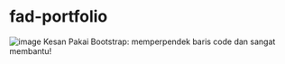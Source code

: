 # fad-portfolio

![image](https://github.com/muhfadtz/fad.portfolio.github.io/assets/113976833/ca6b86fc-63da-4180-85a3-b10a2a616bbd)
Kesan Pakai Bootstrap: 
memperpendek baris code dan sangat membantu!
